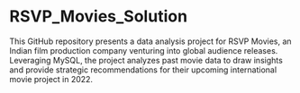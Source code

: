 # RSVP_Movies_Solution
This GitHub repository presents a data analysis project for RSVP Movies, an Indian film production company venturing into global audience releases. Leveraging MySQL, the project analyzes past movie data to draw insights and provide strategic recommendations for their upcoming international movie project in 2022.
